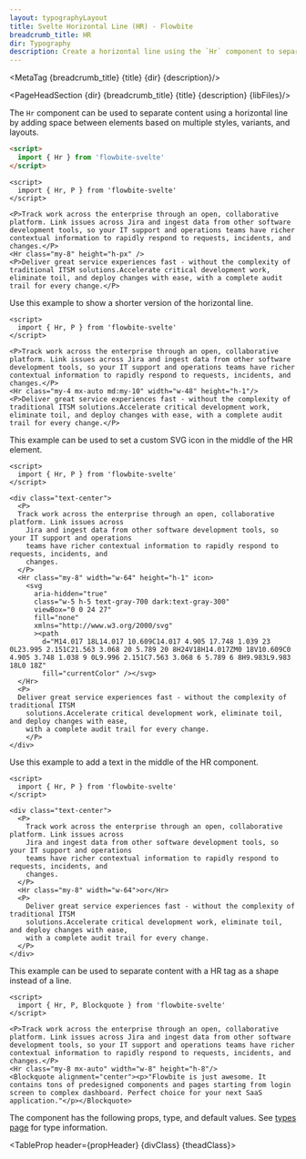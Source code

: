 ```yaml
---
layout: typographyLayout
title: Svelte Horizontal Line (HR) - Flowbite
breadcrumb_title: HR
dir: Typography
description: Create a horizontal line using the `Hr` component to separate content such as paragraphs, blockquotes, and other elements
---
```


<MetaTag {breadcrumb_title} {title} {dir} {description}/>

<script>
  import { Htwo, PageHeadSection, TableProp, TableDefaultRow , MetaTag } from '../utils'
  import { A, Heading, Breadcrumb, BreadcrumbItem } from '$lib';
  import { props as items1 } from '../props/Hr.json'
  let propHeader = ['Name', 'Type', 'Default']
  let divClass='w-full relative overflow-x-auto shadow-md sm:rounded-lg py-4'
  let theadClass ='text-xs text-gray-700 uppercase bg-gray-50 dark:bg-gray-700 dark:text-white'
  // lib files
  const libFiles = import.meta.glob('../../lib/typography/Hr.svelte')
</script>

<PageHeadSection {dir} {breadcrumb_title} {title} {description} {libFiles}/>

The `Hr` component can be used to separate content using a horizontal line by adding space between elements based on multiple styles, variants, and layouts.

<Htwo label="Setup" />

```html
<script>
  import { Hr } from 'flowbite-svelte'
</script>
```

<Htwo label="Default HR" />

```svelte example
<script>
  import { Hr, P } from 'flowbite-svelte'
</script>

<P>Track work across the enterprise through an open, collaborative platform. Link issues across Jira and ingest data from other software development tools, so your IT support and operations teams have richer contextual information to rapidly respond to requests, incidents, and changes.</P>
<Hr class="my-8" height="h-px" />
<P>Deliver great service experiences fast - without the complexity of traditional ITSM solutions.Accelerate critical development work, eliminate toil, and deploy changes with ease, with a complete audit trail for every change.</P>
```

<Htwo label="Trimmed" />

Use this example to show a shorter version of the horizontal line.

```svelte example
<script>
  import { Hr, P } from 'flowbite-svelte'
</script>

<P>Track work across the enterprise through an open, collaborative platform. Link issues across Jira and ingest data from other software development tools, so your IT support and operations teams have richer contextual information to rapidly respond to requests, incidents, and changes.</P>
<Hr class="my-4 mx-auto md:my-10" width="w-48" height="h-1"/>
<P>Deliver great service experiences fast - without the complexity of traditional ITSM solutions.Accelerate critical development work, eliminate toil, and deploy changes with ease, with a complete audit trail for every change.</P>
```

<Htwo label="Icon HR" />

This example can be used to set a custom SVG icon in the middle of the HR element.

```svelte example
<script>
  import { Hr, P } from 'flowbite-svelte'
</script>

<div class="text-center">
  <P>
  Track work across the enterprise through an open, collaborative platform. Link issues across
    Jira and ingest data from other software development tools, so your IT support and operations
    teams have richer contextual information to rapidly respond to requests, incidents, and
    changes.
  </P>
  <Hr class="my-8" width="w-64" height="h-1" icon>
    <svg
      aria-hidden="true"
      class="w-5 h-5 text-gray-700 dark:text-gray-300"
      viewBox="0 0 24 27"
      fill="none"
      xmlns="http://www.w3.org/2000/svg"
      ><path
        d="M14.017 18L14.017 10.609C14.017 4.905 17.748 1.039 23 0L23.995 2.151C21.563 3.068 20 5.789 20 8H24V18H14.017ZM0 18V10.609C0 4.905 3.748 1.038 9 0L9.996 2.151C7.563 3.068 6 5.789 6 8H9.983L9.983 18L0 18Z"
        fill="currentColor" /></svg>
  </Hr>
  <P>
  Deliver great service experiences fast - without the complexity of traditional ITSM
    solutions.Accelerate critical development work, eliminate toil, and deploy changes with ease,
    with a complete audit trail for every change.
    </P>
</div>
```

<Htwo label="HR with text" />

Use this example to add a text in the middle of the HR component.

```svelte example
<script>
  import { Hr, P } from 'flowbite-svelte'
</script>

<div class="text-center">
  <P>
    Track work across the enterprise through an open, collaborative platform. Link issues across
    Jira and ingest data from other software development tools, so your IT support and operations
    teams have richer contextual information to rapidly respond to requests, incidents, and
    changes.
  </P>
  <Hr class="my-8" width="w-64">or</Hr>
  <P>
    Deliver great service experiences fast - without the complexity of traditional ITSM
    solutions.Accelerate critical development work, eliminate toil, and deploy changes with ease,
    with a complete audit trail for every change.
  </P>
</div>
```

<Htwo label="HR shape" />

This example can be used to separate content with a HR tag as a shape instead of a line.

```svelte example
<script>
  import { Hr, P, Blockquote } from 'flowbite-svelte'
</script>

<P>Track work across the enterprise through an open, collaborative platform. Link issues across Jira and ingest data from other software development tools, so your IT support and operations teams have richer contextual information to rapidly respond to requests, incidents, and changes.</P>
<Hr class="my-8 mx-auto" width="w-8" height="h-8"/>
<Blockquote alignment="center"><p>"Flowbite is just awesome. It contains tons of predesigned components and pages starting from login screen to complex dashboard. Perfect choice for your next SaaS application."</p></Blockquote>
```

<Htwo label="Props" />

The component has the following props, type, and default values. See <A href="/pages/types">types page</A> for type information.

<TableProp header={propHeader} {divClass} {theadClass}>
  <TableDefaultRow items={items1} rowState='hover' />
</TableProp>
